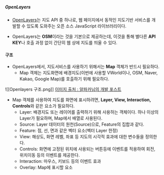 ##### OpenLayers

- [OpenLayers](https://openlayers.org/)는 지도 API 중 하나로, 웹 페이지에서 동적인 지도기반 서비스를 개발할 수 있도록 도와주는 오픈 소스 JavaScript 라이브러리이다.
  
- OpenLayers는 **OSM**이라는 것을 기본으로 제공하는데, 이것을 통해 별다른 **API KEY**나 호출 과정 없이 간단히 웹 상에 지도를 띄울 수 있다.



#### 구조

- OpenLayers에서, 지도서비스를 사용하기 위해서는 **Map** 객체가 반드시 필요하다.
	- Map 객체는 지도화면에 배경지도(이번에 사용할 VWorld이나, OSM, Naver, Kakao, Google Map)를 호출하기 위해 필요하다.


![[Openlayers 구조.png]]
[이미지 출처 : 알파카님의 개발 포스트](https://blog.itcode.dev/projects/2022/03/19/gis-guide-for-programmer-10#open-street-map)

- Map 객체를 사용하여 지도를 화면에 표시하려면, **Layer, View, Interaction, Controls**와 같은 요소가 필요하다. 
	- Layer: 배경지도 또는 레이어를 출력하기 위해 사용하는 객체이다. 하나 이상의 Layer가 필요하며, Map에서 배열로 사용된다.
	- Source: Layer 데이터의 원천(Source)으로, Feature의 집합과 같다. 
	- Feature: 점, 선, 면과 같은 벡터 요소(벡터 Layer 한정)
	- View: 해상도, 화면 레벨, 좌표 등 지도의 시각적 효과에 대한 변수들을 정의한다.
	- Controls: 화면에 고정된 위치에 사용되는 버튼등에 이벤트를 적용하여 회전, 위치이동 등의 이벤트를 제공한다.
	- Interaction: 마우스, 키보드 등의 이벤트 효과
	- Overlay: Map에 표시할 요소